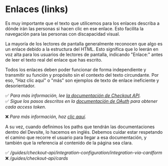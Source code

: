 # Enlaces (links)

Es muy importante que el texto que utilicemos para los enlaces describa a dónde irán las personas si hacen clic en ese enlace. Esto facilita la navegación para las personas con discapacidad visual.

La mayoría de los lectores de pantalla generalmente reconocen que algo es un enlace debido a la estructura del HTML. Esto significa que lo leerán en voz alta para los usuarios de lectores de pantalla, indicando "Enlace:" antes de leer el texto real del enlace que has escrito.

Todos los enlaces deben poder funcionar de forma independiente y transmitir su función y propósito sin el contexto del texto circundante. Por eso, "Haz clic aquí" o "más" son ejemplos de texto de enlace ineficiente y desorientador.

✅ *Para más información, lee [la documentación de Checkout API](/developers/es/docs/style-guiles/link).* <br>
✅ *Sigue los pasos descritos en la [documentación de OAuth](/developers/es/docs/style-guiles/link) para obtener cada access token.*

❌ *Para más información, haz [clic aquí](/developers/es/docs/style-guiles/link).*

A su vez, cuando definimos los paths que tendrán las documentaciones dentro del Devsite, lo hacemos en inglés. Debemos cuidar estar respetando el camino que recorre el usuario para llegar a esa documentación, y también que la referencia al contenido de la página sea clara.

✅ */guides/checkout-api/integration-configuration/integration-via-cardform* <br>
❌ */guides/checkout-api/cards*




